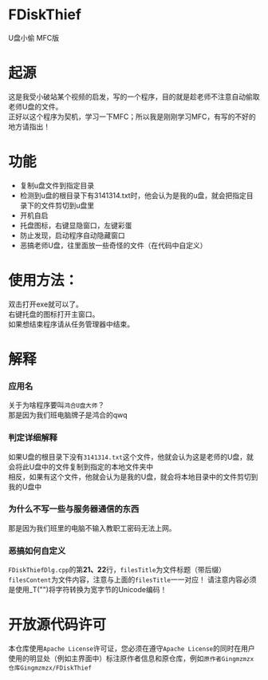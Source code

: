 # FDiskThief
U盘小偷 MFC版

# 起源
这是我受小破站某个视频的启发，写的一个程序，目的就是趁老师不注意自动偷取老师U盘的文件。  
正好以这个程序为契机，学习一下MFC；所以我是刚刚学习MFC，有写的不好的地方请指出！

# 功能
- 复制u盘文件到指定目录
- 检测到u盘的根目录下有3141314.txt时，他会认为是我的u盘，就会把指定目录下的文件剪切到u盘里
- 开机自启
- 托盘图标，右键显隐窗口，左键彩蛋
- 防止发现，启动程序自动隐藏窗口
- 恶搞老师U盘，往里面放一些奇怪的文件（在代码中自定义）

# 使用方法：
双击打开exe就可以了。  
右键托盘的图标打开主窗口。  
如果想结束程序请从任务管理器中结束。

# 解释
### 应用名
关于为啥程序要叫`鸿合U盘大师`？  
那是因为我们班电脑牌子是鸿合的qwq
### 判定详细解释
如果U盘的根目录下没有`3141314.txt`这个文件，他就会认为这是老师的U盘，就会将此U盘中的文件复制到指定的本地文件夹中  
相反，如果有这个文件，他就会认为是我的U盘，就会将本地目录中的文件剪切到我的U盘中
### 为什么不写一些与服务器通信的东西
那是因为我们班里的电脑不输入教职工密码无法上网。
### 恶搞如何自定义
`FDiskThiefDlg.cpp`的第**21、22**行，`filesTitle`为文件标题（带后缀）`filesContent`为文件内容，注意与上面的`filesTitle`一一对应！
请注意内容必须是使用_T("")将字符转换为宽字节的Unicode编码！

# 开放源代码许可
本仓库使用`Apache License`许可证，您必须在遵守`Apache License`的同时在用户使用的明显处（例如主界面中）标注原作者信息和原仓库，例如`原作者Gingmzmzx 仓库Gingmzmzx/FDiskThief`

